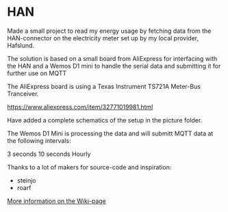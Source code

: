 HAN
===
Made a small project to read my energy usage by fetching data from the
HAN-connector on the electricity meter set up by my local provider, Hafslund.

The solution is based on a small board from AliExpress for interfacing with the HAN and a 
Wemos D1 mini to handle the serial data and submitting it for further use on MQTT

The AliExpress board is using a Texas Instrument TS721A Meter-Bus Tranceiver.

https://www.aliexpress.com/item/32771019981.html

Have added a complete schematics of the setup in the picture folder.

The Wemos D1 Mini is processing the data and will submitt MQTT data at the following intervals:

3 seconds
10 seconds
Hourly

Thanks to a lot of makers for source-code and inspiration:
<ul>
<li>steinjo
<li>roarf
</ul>

<a href="https://github.com/ralmaas/HAN/wiki">More information on the Wiki-page</a>
